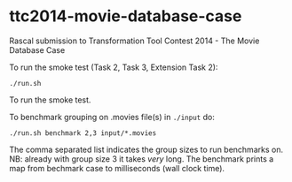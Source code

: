 ttc2014-movie-database-case
===========================

Rascal submission to Transformation Tool Contest 2014 - The Movie Database Case

To run the smoke test (Task 2, Task 3, Extension Task 2):

    ./run.sh
    
To run the smoke test.

To benchmark grouping on .movies file(s) in `./input` do:

    ./run.sh benchmark 2,3 input/*.movies

The comma separated list indicates the group sizes to run benchmarks
on. NB: already with group size 3 it takes _very_ long. The benchmark
prints a map from bechmark case to milliseconds (wall clock time).

